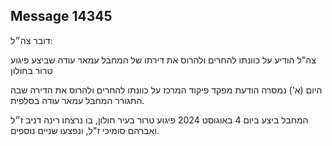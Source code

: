 ## Message 14345

דובר צה״ל:

צה"ל הודיע על כוונתו להחרים ולהרוס את דירתו של המחבל עמאר עודה שביצע פיגוע טרור בחולון

היום (א') נמסרה הודעת מפקד פיקוד המרכז על כוונתו להחרים ולהרוס את הדירה שבה התגורר המחבל עמאר עודה בסלפית. 

המחבל ביצע ביום 4 באוגוסט 2024 פיגוע טרור בעיר חולון, בו נרצחו רינה דניב ז״ל ואברהם סומיכי ז"ל, ונפצעו שניים נוספים.

